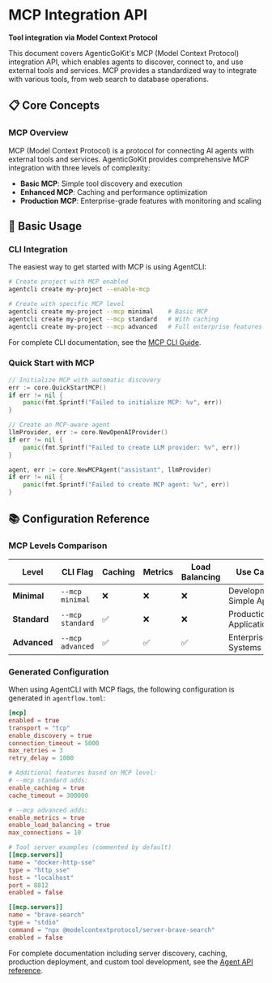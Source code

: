 # MCP Integration API

**Tool integration via Model Context Protocol**

This document covers AgenticGoKit's MCP (Model Context Protocol) integration API, which enables agents to discover, connect to, and use external tools and services. MCP provides a standardized way to integrate with various tools, from web search to database operations.

## 📋 Core Concepts

### MCP Overview

MCP (Model Context Protocol) is a protocol for connecting AI agents with external tools and services. AgenticGoKit provides comprehensive MCP integration with three levels of complexity:

- **Basic MCP**: Simple tool discovery and execution
- **Enhanced MCP**: Caching and performance optimization
- **Production MCP**: Enterprise-grade features with monitoring and scaling

## 🚀 Basic Usage

### CLI Integration

The easiest way to get started with MCP is using AgentCLI:

```bash
# Create project with MCP enabled
agentcli create my-project --enable-mcp

# Create with specific MCP level
agentcli create my-project --mcp minimal    # Basic MCP
agentcli create my-project --mcp standard   # With caching
agentcli create my-project --mcp advanced   # Full enterprise features
```

For complete CLI documentation, see the [MCP CLI Guide](../../guides/MCP-CLI-Guide.md).

### Quick Start with MCP

```go
// Initialize MCP with automatic discovery
err := core.QuickStartMCP()
if err != nil {
    panic(fmt.Sprintf("Failed to initialize MCP: %v", err))
}

// Create an MCP-aware agent
llmProvider, err := core.NewOpenAIProvider()
if err != nil {
    panic(fmt.Sprintf("Failed to create LLM provider: %v", err))
}

agent, err := core.NewMCPAgent("assistant", llmProvider)
if err != nil {
    panic(fmt.Sprintf("Failed to create MCP agent: %v", err))
}
```

## 📚 Configuration Reference

### MCP Levels Comparison

| Level | CLI Flag | Caching | Metrics | Load Balancing | Use Case |
|-------|----------|---------|---------|---------------|----------|
| **Minimal** | `--mcp minimal` | ❌ | ❌ | ❌ | Development, Simple Apps |
| **Standard** | `--mcp standard` | ✅ | ❌ | ❌ | Production Applications |
| **Advanced** | `--mcp advanced` | ✅ | ✅ | ✅ | Enterprise Systems |

### Generated Configuration

When using AgentCLI with MCP flags, the following configuration is generated in `agentflow.toml`:

```toml
[mcp]
enabled = true
transport = "tcp"
enable_discovery = true
connection_timeout = 5000
max_retries = 3
retry_delay = 1000

# Additional features based on MCP level:
# --mcp standard adds:
enable_caching = true
cache_timeout = 300000

# --mcp advanced adds:
enable_metrics = true
enable_load_balancing = true
max_connections = 10

# Tool server examples (commented by default)
[[mcp.servers]]
name = "docker-http-sse"
type = "http_sse"
host = "localhost"
port = 8812
enabled = false

[[mcp.servers]]
name = "brave-search"
type = "stdio"
command = "npx @modelcontextprotocol/server-brave-search"
enabled = false
```

For complete documentation including server discovery, caching, production deployment, and custom tool development, see the [Agent API reference](agent.md#mcp).
